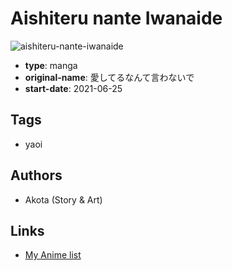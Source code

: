 # Aishiteru nante Iwanaide

![aishiteru-nante-iwanaide](https://cdn.myanimelist.net/images/manga/3/247310.jpg)

-   **type**: manga
-   **original-name**: 愛してるなんて言わないで
-   **start-date**: 2021-06-25

## Tags

-   yaoi

## Authors

-   Akota (Story & Art)

## Links

-   [My Anime list](https://myanimelist.net/manga/138129/Aishiteru_nante_Iwanaide)
